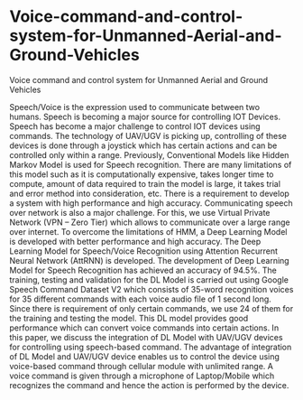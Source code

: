 # Voice-command-and-control-system-for-Unmanned-Aerial-and-Ground-Vehicles
Voice command and control system for Unmanned Aerial and Ground Vehicles


Speech/Voice is the expression used to communicate between two humans. 
Speech is becoming a major source for controlling IOT Devices. Speech has become a major challenge to control IOT devices using commands. 
The technology of UAV/UGV is picking up, controlling of these devices is done through a joystick which has certain actions and can be controlled only within a range. Previously, Conventional Models like Hidden Markov Model is used for Speech recognition. 
There are many limitations of this model such as it is computationally expensive, takes longer time to compute, amount of data required to train the model is large, it takes trial and error method into consideration, etc. 
There is a requirement to develop a system with high performance and high accuracy. Communicating speech over network is also a major challenge. For this, we use Virtual Private Network (VPN – Zero Tier) which allows to communicate over a large range over internet. 
To overcome the limitations of HMM, a Deep Learning Model is developed with better performance and high accuracy. The Deep Learning Model for Speech/Voice Recognition using Attention Recurrent Neural Network (AttRNN) is developed. 
The development of Deep Learning Model for Speech Recognition has achieved an accuracy of 94.5%. 
The training, testing and validation for the DL Model is carried out using Google Speech Command Dataset V2 which consists of 35-word recognition voices for 35 different commands with each voice audio file of 1 second long. 
Since there is requirement of only certain commands, we use 24 of them for the training and testing the model.  This DL model provides good performance which can convert voice commands into certain actions. 
In this paper, we discuss the integration of DL Model with UAV/UGV devices for controlling using speech-based command. The advantage of integration of DL Model and UAV/UGV device enables us to control the device using voice-based command through cellular module with unlimited range. 
A voice command is given through a microphone of Laptop/Mobile which recognizes the command and hence the action is performed by the device.
